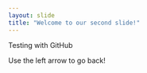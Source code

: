 ```yaml
---
layout: slide
title: "Welcome to our second slide!"
---
```

Testing with GitHub

Use the left arrow to go back!
